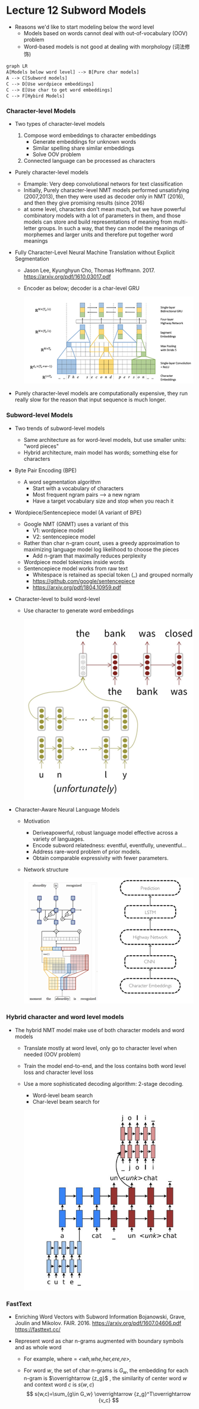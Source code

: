 # Lecture 12 Subword Models

- Reasons we'd like to start modeling below the word level
  - Models based on words cannot deal with out-of-vocabulary (OOV) problem
  - Word-based models is not good at dealing with morphology (词法修饰)

```mermaid
graph LR
A[Models below word level] --> B[Pure char models]
A --> C[Subword models]
C --> D[Use wordpiece embeddings]
C --> E[Use char to get word embeddings]
C --> F[Hybird Models]
```

### Character-level Models

- Two types of character-level models 
  1. Compose word embeddings to character embeddings
     - Generate embeddings for unknown words
     - Similar spelling share similar embeddings
     - Solve OOV problem
  2. Connected language can be processed as characters

- Purely character-level models
  - Emample: Very deep convolutional networs for text classification
  - Initially, Purely character-level NMT models performed unsatisfying (2007,2013), then they were used as decoder only in NMT (2016), and then they give promising results (since 2016)
  - at some level, characters don't mean much, but we have powerful combinatory models with a lot of parameters in them, and those models can store and build representations of meaning from multi-letter groups. In such a way, that they can model the meanings of morphemes and larger units and therefore put together word meanings

- Fully Character-Level Neural Machine Translation without Explicit Segmentation

  - Jason Lee, Kyunghyun Cho, Thomas Hoffmann. 2017. https://arxiv.org/pdf/1610.03017.pdf

  - Encoder as below; decoder is a char-level GRU

    ![char-level-encoder](pics/char-level-encoder.jpg)

- Purely character-level models are computationally expensive, they run really slow for the reason that input sequence is much longer.

### Subword-level Models

- Two trends of subword-level models
  - Same architecture as for word-level models, but use smaller units: "word pieces"
  - Hybrid architecture, main model has words; something else for characters
- Byte Pair Encoding (BPE)
  - A word segmentation algorithm
    - Start with a vocabulary of characters
    - Most frequent ngram pairs --> a new ngram
    - Have a target vocabulary size and stop when you reach it
- Wordpiece/Sentencepiece model (A variant of BPE)
  - Google NMT (GNMT) uses a variant of this
    -  V1: wordpiece model
    - V2: sentencepiece model
  - Rather than char n-gram count, uses a greedy approximation to maximizing language model log likelihood to choose the pieces
    - Add n-gram that maximally reduces perplexity
  - Wordpiece model tokenizes inside words
  - Sentencepiece model works from raw text
    - Whitespace is retained as special token (_) and grouped normally
    - https://github.com/google/sentencepiece
    - https://arxiv.org/pdf/1804.10959.pdf

- Character-level to build word-level

  - Use character to generate word embeddings

    ![char-to-word](pics/char-to-word.jpg)

- Character-Aware Neural Language Models

  - Motivation

    - Deriveapowerful, robust language model effective across a variety of languages.
    - Encode subword relatedness: eventful, eventfully, uneventful...
    - Address rare-word problem of prior models.
    - Obtain comparable expressivity with fewer parameters.

  - Network structure

    ![char_LM](pics/char_LM.jpg)

### Hybrid character and word level models

- The hybrid NMT model make use of both character models and word models

  - Translate mostly at word level, only go to character level when needed (OOV problem)

  - Train the model end-to-end, and the loss contains both word level loss and character level loss

  - Use a more sophisticated decoding algorithm: 2-stage decoding. 

    - Word-level beam search
    - Char-level beam search for <UNK>

    ![hybrid_NMT](pics/hybrid_NMT.jpg)

### FastText

- Enriching Word Vectors with Subword Information Bojanowski, Grave, Joulin and Mikolov. FAIR. 2016. https://arxiv.org/pdf/1607.04606.pdf  https://fasttext.cc/

- Represent word as char n-grams augmented with boundary symbols and as whole word

  - For example, where = *<wh,whe,her,ere,re>,<where>* 

  - For word $w$, the set of  char n-grams is $G_w$, the embedding for each n-gram is $\overrightarrow {z_g}$ , the similarity of center word $w$ and context word $c$ is $s(w,c)$ 
    $$
    s(w,c)=\sum_{g\in G_w} \overrightarrow {z_g}^T\overrightarrow {v_c}
    $$

